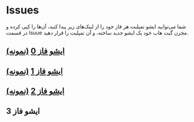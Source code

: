 # Issues

شما می‌توانید ایشو تمپلیت هر فاز خود را از لینک‌های زیر پیدا کنید، آن‌ها را کپی کرده و در قسمت Isuue مخزن گیت هاب خود یک ایشو جدید ساخته، و آن تمپلیت را قرار دهید.


## [ایشو فاز 0](https://github.com/AdvancedProgrammingSUT2022/Issues/blob/main/Phase0Issues.md) [(نمونه)](https://github.com/AdvancedProgrammingSUT2022/Issues/issues/1)

## [ایشو فاز 1](https://github.com/AdvancedProgrammingSUT2022/Issues/blob/main/Phase1Issue.md) [(نمونه)](https://github.com/AdvancedProgrammingSUT2022/Issues/issues/2)

## [ایشو فاز 2](https://github.com/AdvancedProgrammingSUT2022/Issues/blob/main/Phase2Issue.md) [(نمونه)](https://github.com/AdvancedProgrammingSUT2022/Issues/issues/3)

## ایشو فاز 3

